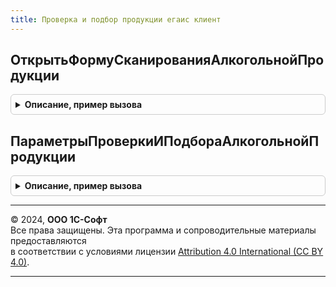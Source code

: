 ```yaml
---
title: Проверка и подбор продукции егаис клиент
---
```



## ОткрытьФормуСканированияАлкогольнойПродукции
<details style="margin: 1em 0; padding: 0.5em; border: 1px solid #ccc; border-radius: 6px;">

<summary style="font-weight: bold; cursor: pointer;">Описание, пример вызова</summary>

```bsl

Процедура ОткрытьФормуСканированияАлкогольнойПродукции(Форма) Экспорт
```

Пример вызова
```bsl
ПроверкаИПодборПродукцииЕГАИСКлиент.ОткрытьФормуСканированияАлкогольнойПродукции(Форма) 
```
</details>

## ПараметрыПроверкиИПодбораАлкогольнойПродукции
<details style="margin: 1em 0; padding: 0.5em; border: 1px solid #ccc; border-radius: 6px;">

<summary style="font-weight: bold; cursor: pointer;">Описание, пример вызова</summary>

```bsl

Функция ПараметрыПроверкиИПодбораАлкогольнойПродукции(Форма = Неопределено) Экспорт
```

Пример вызова
```bsl
Результат = ПроверкаИПодборПродукцииЕГАИСКлиент.ПараметрыПроверкиИПодбораАлкогольнойПродукции(Форма);
```
</details>

---

© 2024, **ООО 1С-Софт**  
Все права защищены. Эта программа и сопроводительные материалы предоставляются  
в соответствии с условиями лицензии [Attribution 4.0 International (CC BY 4.0)](https://creativecommons.org/licenses/by/4.0/legalcode).

---
